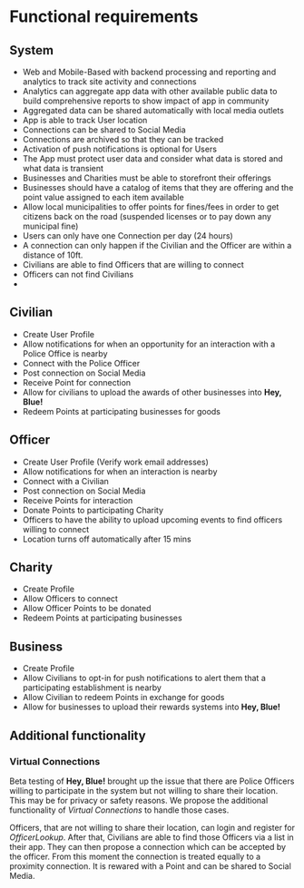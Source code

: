 # Functional requirements

## System
- Web and Mobile-Based with backend processing and reporting and analytics to track site activity and connections
- Analytics can aggregate app data with other available public data to build comprehensive reports to show impact of app in community
- Aggregated data can be shared automatically with local media outlets
- App is able to track User location
- Connections can be shared to Social Media
- Connections are archived so that they can be tracked
- Activation of push notifications is optional for Users
- The App must protect user data and consider what data is stored and what data is transient
- Businesses and Charities must be able to storefront their offerings
- Businesses should have a catalog of items that they are offering and the point value assigned to each item available
- Allow local municipalities to offer points for fines/fees in order to get citizens back on the road (suspended licenses or to pay down any municipal fine)
- Users can only have one Connection per day (24 hours)
- A connection can only happen if the Civilian and the Officer are within a distance of 10ft.
- Civilians are able to find Officers that are willing to connect
- Officers can not find Civilians
- 

## Civilian
- Create User Profile
- Allow notifications for when an opportunity for an interaction with a Police Office is nearby
- Connect with the Police Officer
- Post connection on Social Media
- Receive Point for connection
- Allow for civilians to upload the awards of other businesses into **Hey, Blue!**
- Redeem Points at participating businesses for goods

## Officer
- Create User Profile (Verify work email addresses)
- Allow notifications for when an interaction is nearby
- Connect with a Civilian
- Post connection on Social Media
- Receive Points for interaction
- Donate Points to participating Charity
- Officers to have the ability to upload upcoming events to find officers willing to connect
- Location turns off automatically after 15 mins

## Charity
- Create Profile
- Allow Officers to connect
- Allow Officer Points to be donated
- Redeem Points at participating businesses

## Business
- Create Profile
- Allow Civilians to opt-in for push notifications to alert them that a participating establishment is nearby
- Allow Civilian to redeem Points in exchange for goods
- Allow for businesses to upload their rewards systems into **Hey, Blue!**

## Additional functionality

### Virtual Connections
Beta testing of **Hey, Blue!** brought up the issue that there are Police Officers willing to participate in the system but not willing to share their location. This may be for privacy or safety reasons. We propose the additional functionality of *Virtual Connections* to handle those cases.

Officers, that are not willing to share their location, can login and register for *OfficerLookup*. After that, Civilians are able to find those Officers via a list in their app. They can then propose a connection which can be accepted by the officer. From this moment the connection is treated equally to a proximity connection. It is rewared with a Point and can be shared to Social Media.